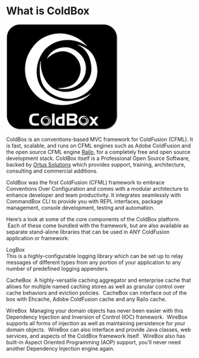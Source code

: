 # What is ColdBox

![](../images/ColdBoxLogo_300.png)

ColdBox is an conventions-based MVC framework for ColdFusion (CFML). It is fast, scalable, and runs on CFML engines such as Adobe ColdFusion and the open source CFML engine [Railo](http://www.getrailo.org), for a completely free and open source development stack. ColdBox itself is a Professional Open Source Software, backed by [Ortus Solutions](http://www.ortussolutions.com) which provides support, training, architecture, consulting and commercial additions.

ColdBox was the first ColdFusion (CFML) framework to embrace Conventions Over Configuration and comes with a modular architecture to enhance developer and team productivity.  It integrates seamlessly with CommandBox CLI to provide you with REPL interfaces, package management, console development, testing and automation.

Here’s a look at some of the core components of the ColdBox platform.  Each of these come bundled with the framework, but are also available as separate stand-alone libraries that can be used in ANY ColdFusion application or framework:

LogBox  
This is a highly-configurable logging library which can be set up to relay messages of different types from any portion of your application to any number of predefined logging appenders. 

CacheBox  A highly-versatile caching aggregator and enterprise cache that allows for multiple named caching stores as well as granular control over cache behaviors and eviction policies.  CacheBox can interface out of the box with Ehcache, Adobe ColdFusion cache and any Railo cache.


WireBox  Managing your domain objects has never been easier with this Dependency Injection and Inversion of Control (IOC) framework.  WireBox supports all forms of injection as well as maintaining persistence for your domain objects.  WireBox can also interface and provide Java classes, web services, and aspects of the ColdBox framework itself.  WireBox also has built-in Aspect Oriented Programming (AOP) support, you’ll never need another Dependency Injection engine again.